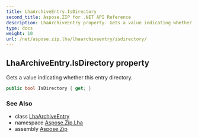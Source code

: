 ```yaml
---
title: LhaArchiveEntry.IsDirectory
second_title: Aspose.ZIP for .NET API Reference
description: LhaArchiveEntry property. Gets a value indicating whether this entry directory
type: docs
weight: 10
url: /net/aspose.zip.lha/lhaarchiveentry/isdirectory/
---
```

## LhaArchiveEntry.IsDirectory property

Gets a value indicating whether this entry directory.

```csharp
public bool IsDirectory { get; }
```

### See Also

* class [LhaArchiveEntry](../)
* namespace [Aspose.Zip.Lha](../../lhaarchiveentry/)
* assembly [Aspose.Zip](../../../)


